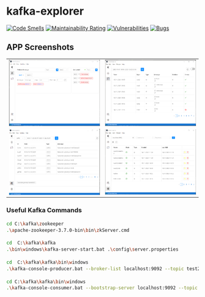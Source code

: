 # kafka-explorer

[![Code Smells](https://sonarcloud.io/api/project_badges/measure?project=WGLabz_kafka-explorer&metric=code_smells)](https://sonarcloud.io/summary/new_code?id=WGLabz_kafka-explorer) [![Maintainability Rating](https://sonarcloud.io/api/project_badges/measure?project=WGLabz_kafka-explorer&metric=sqale_rating)](https://sonarcloud.io/summary/new_code?id=WGLabz_kafka-explorer) [![Vulnerabilities](https://sonarcloud.io/api/project_badges/measure?project=WGLabz_kafka-explorer&metric=vulnerabilities)](https://sonarcloud.io/summary/new_code?id=WGLabz_kafka-explorer) [![Bugs](https://sonarcloud.io/api/project_badges/measure?project=WGLabz_kafka-explorer&metric=bugs)](https://sonarcloud.io/summary/new_code?id=WGLabz_kafka-explorer)

## APP Screenshots

<table style="border: 0px;">
    <tr style="border: 0px;">
        <td style="border: 0px;">
            <img src=".assets/landing.png" width="250"/>
        </td>
        <td style="border: 0px;">
            <img src=".assets/messages.png" width="250"/>
        </td>
    </tr>
    <tr style="border: 0px;">
        <td style="border: 0px;">
            <img src=".assets/logs.png" width="250"/>
        </td>
        <td style="border: 0px;">
            <img src=".assets/conf.png" width="250"/>
        </td>
    </tr>
</table>

### Useful Kafka Commands

>

```sh
cd C:\kafka\zookeeper
.\apache-zookeeper-3.7.0-bin\bin\zkServer.cmd

cd  C:\kafka\kafka
.\bin\windows\kafka-server-start.bat .\config\server.properties

cd  C:\kafka\kafka\bin\windows
.\kafka-console-producer.bat --broker-list localhost:9092 --topic test2

cd C:\kafka\kafka\bin\windows
.\kafka-console-consumer.bat --bootstrap-server localhost:9092 --topic test2
```
